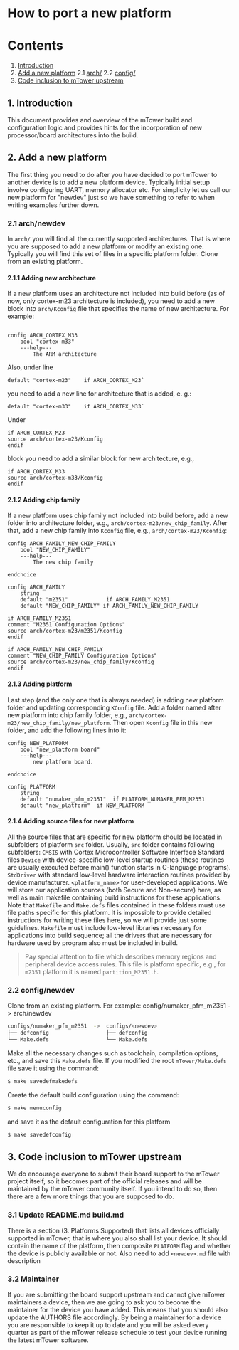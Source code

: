 # How to port a new platform

# Contents
1. [Introduction](#1-introduction)
2. [Add a new platform](#2-add-a-new-platform)
    2.1 [arch/<newdev>](#2-1-arch-newdev)
    2.2 [config/<newdev>](#2-2-config-newdev)
3. [Code inclusion to mTower upstream](#3-code-inclusion-to-mtower-upstream)

## 1. Introduction
This document provides and overview of the mTower build and configuration logic
and provides hints for the incorporation of new processor/board architectures
into the build.

## 2. Add a new platform
The first thing you need to do after you have decided to port mTower to another
device is to add a new platform device. Typically initial setup involve
configuring UART, memory allocator etc. For simplicity let us call our new
platform for "newdev" just so we have something to refer to when writing
examples further down.

### 2.1 arch/newdev

In `arch/` you will find all the currently supported architectures. That is where you
are supposed to add a new platform or modify an existing one. Typically you will
find this set of files in a specific platform folder. Clone from an existing
platform.

#### 2.1.1 Adding new architecture
If a new platform uses an architecture not included into build before (as of now, only cortex-m23 architecture is included), you need to add a new block into `arch/Kconfig` file that specifies the name of new architecture. For example:

```

config ARCH_CORTEX_M33
	bool "cortex-m33"
	---help---
		The ARM architecture

```

Also, under line

```
default "cortex-m23"    if ARCH_CORTEX_M23`
```

 you need to add a new line for architecture that is added, e. g.:
 
```
default "cortex-m33"    if ARCH_CORTEX_M33`
```

Under

```
if ARCH_CORTEX_M23
source arch/cortex-m23/Kconfig
endif
```
block you need to add a similar block for new architecture, e.g.,

```
if ARCH_CORTEX_M33
source arch/cortex-m33/Kconfig
endif
```


#### 2.1.2 Adding chip family
If a new platform uses chip family not included into build before, add a new folder into architecture folder, e.g.,
`arch/cortex-m23/new_chip_family`.
After that, add a new chip family into `Kconfig` file, e.g., `arch/cortex-m23/Kconfig`:

```
config ARCH_FAMILY_NEW_CHIP_FAMILY
	bool "NEW_CHIP_FAMILY"
	---help---
		The new chip family

endchoice

config ARCH_FAMILY
	string
	default "m2351"            if ARCH_FAMILY_M2351
	default "NEW_CHIP_FAMILY" if ARCH_FAMILY_NEW_CHIP_FAMILY

if ARCH_FAMILY_M2351
comment "M2351 Configuration Options"
source arch/cortex-m23/m2351/Kconfig
endif

if ARCH_FAMILY_NEW_CHIP_FAMILY
comment "NEW_CHIP_FAMILY Configuration Options"
source arch/cortex-m23/new_chip_family/Kconfig
endif

```

#### 2.1.3 Adding platform
Last step (and the only one that is always needed) is adding new platform folder and updating corresponding `KConfig` file. Add a folder named after new platform into chip family folder, e.g., `arch/cortex-m23/new_chip_family/new_platform`. Then open `Kconfig` file in this new folder, and add the following lines into it:

```
config NEW_PLATFORM
	bool "new_platform board"
	---help---
		new platform board.

endchoice

config PLATFORM
	string
	default "numaker_pfm_m2351"  if PLATFORM_NUMAKER_PFM_M2351
	default "new_platform"  if NEW_PLATFORM
```

#### 2.1.4 Adding source files for new platform
All the source files that are specific for new platform should be located in subfolders of platform `src` folder. Usually, `src` folder contains following subfolders: `CMSIS` with Cortex Microcontroller Software Interface Standard files
`Device` with device-specific low-level startup routines (these routines are usually executed before main() function starts in C-language programs).
`StdDriver` with standard low-level hardware interaction routines provided by device manufacturer.
`<platform_name>` for user-developed applications. We will store our application sources (both Secure and Non-secure) here, as well as main makefile containing build instructions for these applications. Note that `Makefile` and `Make.defs` files contained in these folders must use file paths specific for this platform. It is impossible to provide detailed instructions for writing these files here, so we will provide just some guidelines. `Makefile` must include low-level libraries necessary for applications into build sequence; all the drivers that are necessary for hardware used by program also must be included in build.

> Pay special attention to file which describes memory regions and peripheral device access rules. This file is platform specific, e.g., for `m2351` platform it is named `partition_M2351.h`.

### 2.2 config/newdev
Clone from an existing platform.
For example: config/numaker_pfm_m2351 -> arch/newdev

```sh
configs/numaker_pfm_m2351  ->  configs/<newdev>
├── defconfig                  ├── defconfig
└── Make.defs                  └── Make.defs
```

Make all the necessary changes such as toolchain, compilation options, etc.,
and save this `Make.defs` file. If you modified the root `mTower/Make.defs`
file save it using the command:

```sh
$ make savedefmakedefs
```

Create the default build configuration using the command:

```sh
$ make menuconfig
```
and save it as the default configuration for this platform

```sh
$ make savedefconfig

```

## 3. Code inclusion to mTower upstream
We do encourage everyone to submit their board support to the mTower project
itself, so it becomes part of the official releases and will be maintained by
the mTower community itself. If you intend to do so, then there are a few more
things that you are supposed to do.


### 3.1 Update README.md build.md

There is a section (3. Platforms Supported) that lists all devices officially
supported in mTower, that is where you also shall list your device. It should
contain the name of the platform, then composite `PLATFORM` flag and whether the
device is publicly available or not. Also need to add `<newdev>.md` file with
description

### 3.2 Maintainer
If you are submitting the board support upstream and cannot give mTower
maintainers a device, then we are going to ask you to become the maintainer for
the device you have added. This means that you should also update the AUTHORS
file accordingly. By being a maintainer for a device you are responsible to
keep it up to date and you will be asked every quarter as part of the mTower
release schedule to test your device running the latest mTower software.

[README.md]: ../README.md
[build.md]: build.md
